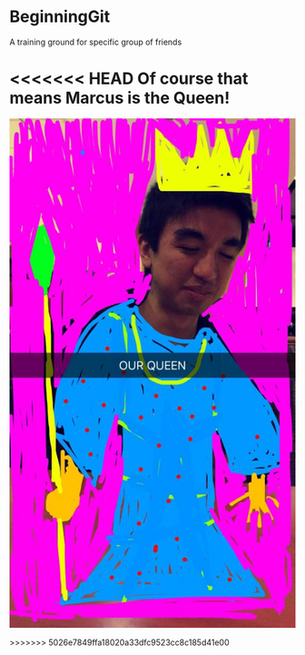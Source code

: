 BeginningGit
============

A training ground for specific group of friends

<<<<<<< HEAD
Of course that means Marcus is the Queen!
=======
<p align="center">
<img width="600px" src="/res/images/picture.jpg" alt="MBE"/>
</p>
>>>>>>> 5026e7849ffa18020a33dfc9523cc8c185d41e00
